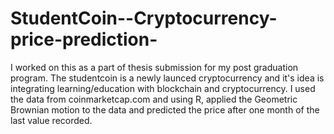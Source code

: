 # StudentCoin--Cryptocurrency-price-prediction-
I worked on this as a part of thesis submission for my post graduation program. 
The studentcoin is a newly launced cryptocurrency and it's idea is integrating learning/education with blockchain and cryptocurrency.
I used the data from coinmarketcap.com and using R, applied the Geometric Brownian motion to the data and predicted the price after one month of the last value recorded.

